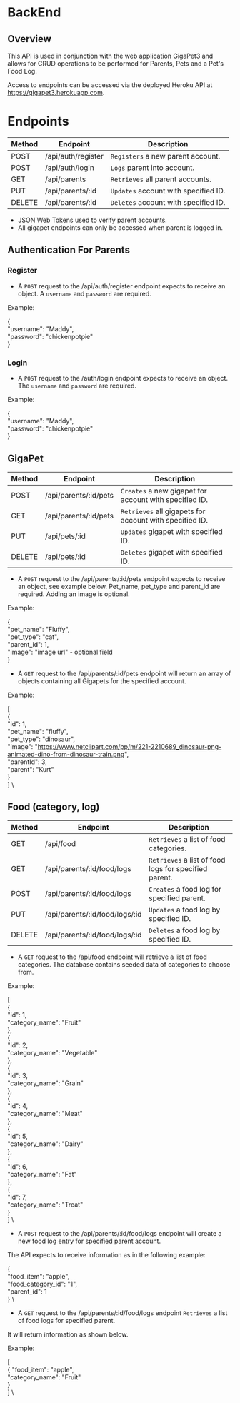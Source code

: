 # BackEnd

## Overview

This API is used in conjunction with the web application GigaPet3 and allows for CRUD operations to be performed for Parents, Pets and a Pet's Food Log.

Access to endpoints can be accessed via the deployed Heroku API at https://gigapet3.herokuapp.com.

# Endpoints

| Method | Endpoint           | Description                          |
| ------ | ------------------ | ------------------------------------ |
| POST   | /api/auth/register | `Registers` a new parent account.    |
| POST   | /api/auth/login    | `Logs` parent into account.          |
| GET    | /api/parents       | `Retrieves` all parent accounts.     |
| PUT    | /api/parents/:id   | `Updates` account with specified ID. |
| DELETE | /api/parents/:id   | `Deletes` account with specified ID. |

- JSON Web Tokens used to verify parent accounts.
- All gigapet endpoints can only be accessed when parent is logged in.

## Authentication For Parents

### Register

- A `POST` request to the /api/auth/register endpoint expects to receive an object. A `username` and `password` are required.

Example:

{ \
 "username": "Maddy", \
 "password": "chickenpotpie" \
}

### Login

- A `POST` request to the /auth/login endpoint expects to receive an object. The `username` and `password` are required.

Example:

{ \
 "username": "Maddy", \
 "password": "chickenpotpie" \
}

## GigaPet

| Method | Endpoint              | Description                                             |
| ------ | --------------------- | ------------------------------------------------------- |
| POST   | /api/parents/:id/pets | `Creates` a new gigapet for account with specified ID.  |
| GET    | /api/parents/:id/pets | `Retrieves` all gigapets for account with specified ID. |
| PUT    | /api/pets/:id         | `Updates` gigapet with specified ID.                    |
| DELETE | /api/pets/:id         | `Deletes` gigapet with specified ID.                    |

- A `POST` request to the /api/parents/:id/pets endpoint expects to receive an object, see example below. Pet_name, pet_type and parent_id are required. Adding an image is optional.

Example:

{ \
 "pet_name": "Fluffy", \
 "pet_type": "cat", \
 "parent_id": 1, \
 "image": "image url" - optional field \
}

- A `GET` request to the /api/parents/:id/pets endpoint will return an array of objects containing all Gigapets for the specified account.

Example:

[ \
 { \
 "id": 1, \
 "pet_name": "fluffy", \
 "pet_type": "dinosaur", \
 "image": "https://www.netclipart.com/pp/m/221-2210689_dinosaur-png-animated-dino-from-dinosaur-train.png", \
 "parentId": 3, \
 "parent": "Kurt" \
 } \
] \

## Food (category, log)

| Method | Endpoint                      | Description                                           |
| ------ | ----------------------------- | ----------------------------------------------------- |
| GET    | /api/food                     | `Retrieves` a list of food categories.                |
| GET    | /api/parents/:id/food/logs    | `Retrieves` a list of food logs for specified parent. |
| POST   | /api/parents/:id/food/logs    | `Creates` a food log for specified parent.            |
| PUT    | /api/parents/:id/food/logs/:id| `Updates` a food log by specified ID.                 |
| DELETE | /api/parents/:id/food/logs/:id| `Deletes` a food log by specified ID.                 |

- A `GET` request to the /api/food endpoint will retrieve a list of food categories. The database contains seeded data of categories to choose from.

Example:

[ \
 { \
 "id": 1, \
 "category_name": "Fruit" \
 }, \
 { \
 "id": 2, \
 "category_name": "Vegetable" \
 }, \
 { \
 "id": 3, \
 "category_name": "Grain" \
 }, \
 { \
 "id": 4, \
 "category_name": "Meat" \
 }, \
 { \
 "id": 5, \
 "category_name": "Dairy" \
 }, \
 { \
 "id": 6, \
 "category_name": "Fat" \
 }, \
 { \
 "id": 7, \
 "category_name": "Treat" \
 } \
] \

- A `POST` request to the /api/parents/:id/food/logs endpoint will create a new food log entry for specified parent account.

The API expects to receive information as in the following example:

{ \
	"food_item": "apple", \
	"food_category_id": "1", \
	"parent_id": 1 \
} \

- A `GET` request to the /api/parents/:id/food/logs endpoint `Retrieves` a list of food logs for specified parent.

It will return information as shown below.

Example: 

[ \
  {
    "food_item": "apple", \
    "category_name": "Fruit" \
  } \
] \
